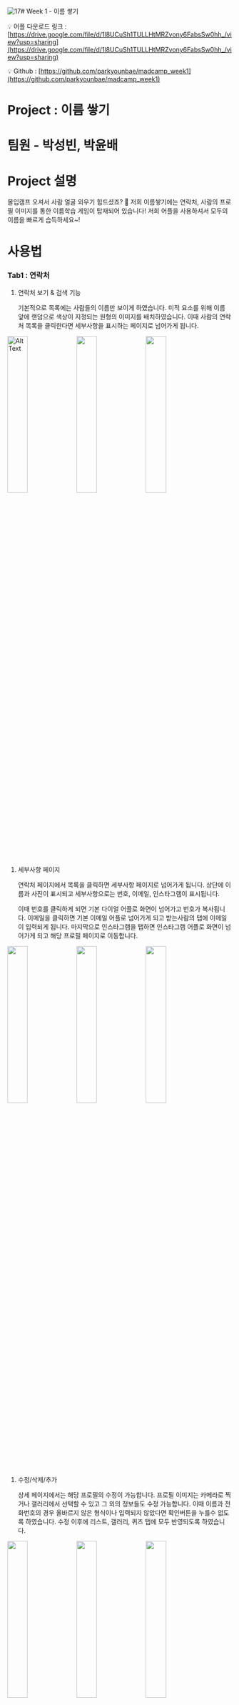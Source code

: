 ![17](https://github.com/Hello4545/madcamp_week1/assets/97602555/4ff04137-1dad-45ca-bbf7-4f3b3afef72c)# Week 1 - 이름 쌓기

💡 어플 다운로드 링크 : [https://drive.google.com/file/d/1l8UCuSh1TULLHtMRZvony6FabsSw0hh_/view?usp=sharing](https://drive.google.com/file/d/1l8UCuSh1TULLHtMRZvony6FabsSw0hh_/view?usp=sharing)

💡 Github : [https://github.com/parkyounbae/madcamp_week1](https://github.com/parkyounbae/madcamp_week1)


# Project : 이름 쌓기

# 팀원 - 박성빈, 박윤배

# Project 설명

몰입캠프 오셔서 사람 얼굴 외우기 힘드셨죠? 🥲 저희 이름쌓기에는 연락처, 사람의 프로필 이미지를 통한 이름학습 게임이 탑재되어 있습니다! 저희 어플을 사용하셔서 모두의 이름을 빠르게 습득하세요~!

# 사용법

### Tab1 : 연락처

1. 연락처 보기 & 검색 기능
    
    기본적으로 목록에는 사람들의 이름만 보이게 하였습니다. 미적 요소를 위해 이름 앞에 랜덤으로 색상이 지정되는 원형의 이미지를 배치하였습니다. 이때 사람의 연락처 목록을 클릭한다면 세부사항을 표시하는 페이지로 넘어가게 됩니다. 
    

<img src="https://github.com/Hello4545/madcamp_week1/assets/97602555/b7f06ad3-0eb7-4853-8fa2-a9a9799d4644" width="30%" alt="Alt Text"> <img src = "https://github.com/Hello4545/madcamp_week1/assets/97602555/5e7437b7-037f-4be4-b396-8664d7c71672" width = "30%"> <img src = "https://github.com/Hello4545/madcamp_week1/assets/97602555/99673c12-6882-4d93-9500-5c6b47cf4b5d" width = "30%">

1. 세부사항 페이지
    
    연락처 페이지에서 목록을 클릭하면 세부사항 페이지로 넘어가게 됩니다. 상단에 이름과 사진이 표시되고 세부사항으로는 번호, 이메일, 인스타그램이 표시됩니다.
    
     이때 번호를 클릭하게 되면 기본 다이얼 어플로 화면이 넘어가고 번호가 복사됩니다. 이메일을 클릭하면 기본 이메일 어플로 넘어가게 되고 받는사람의 탭에 이메일이 입력되게 됩니다. 마지막으로 인스타그램을 탭하면 인스타그램 어플로 화면이 넘어가게 되고 해당 프로필 페이지로 이동합니다. 
    
<img src = "https://github.com/Hello4545/madcamp_week1/assets/97602555/6a6a3ae8-30bf-4dfa-ae36-e4beb65c5a91" width = "30%"> <img src = "https://github.com/Hello4545/madcamp_week1/assets/97602555/4ea93d9d-6003-44f7-b3a5-041baf8aaa97" width = "30%"> <img src = "https://github.com/Hello4545/madcamp_week1/assets/97602555/24987885-ea0d-4b7c-aecd-5953611791be" width = "30%">
1. 수정/삭제/추가
    
    상세 페이지에서는 해당 프로필의 수정이 가능합니다. 프로필 이미지는 카메라로 찍거나 갤러리에서 선택할 수 있고 그 외의 정보들도 수정 가능합니다. 이때 이름과 전화번호의 경우 올바르지 않은 형식이나 입력되지 않았다면 확인버튼을 누를수 없도록 하였습니다. 수정 이후에 리스트, 갤러리, 퀴즈 탭에 모두 반영되도록 하였습니다.  
    
<img src = "https://github.com/Hello4545/madcamp_week1/assets/97602555/95fac43d-81b6-4d28-b90d-65e7178c67af" width = "30%"> <img src = "https://github.com/Hello4545/madcamp_week1/assets/97602555/60c6ad8f-f3ee-4ad7-aa8f-c20196ceb1ab" width = "30%"> <img src = "https://github.com/Hello4545/madcamp_week1/assets/97602555/63dd89d7-f803-4f72-ba07-25596570735d" width = "30%">

상세페이지에서 삭제버튼을 누르면 확인 알림이 출력되고 확인 버튼을 누르면 해당 연락처가 삭제됩니다. 이 또한 모든 탭의 정보에 반영됩니다. 

<img src = "https://github.com/Hello4545/madcamp_week1/assets/97602555/68209cdd-716e-49fa-9a5e-02cc61b16783" width = "30%"> <img src = "https://github.com/Hello4545/madcamp_week1/assets/97602555/b6e95160-9dc7-4eb5-ab6e-ce8641e7cc16" width = "30%">

마지막으로 메인 리스트에 있는 + 플로팅 버튼을 누르면 추가 회면으로 넘어가고 새롭게 연락처를 추가할 수 있습니다. 이 또한 모든 탭에 반영됩니다. 

<img src = "https://github.com/Hello4545/madcamp_week1/assets/97602555/8e4bfa38-13f4-4a9f-902d-5ffdda2a398b" width = "20%"> <img src = "https://github.com/Hello4545/madcamp_week1/assets/97602555/025e3a2f-011b-4604-99da-afd3465c70ef" width = "20%"> <img src = "https://github.com/Hello4545/madcamp_week1/assets/97602555/eed1ba53-7637-462d-af9e-0ca36d7675c4" width = "20%"> <img src = "https://github.com/Hello4545/madcamp_week1/assets/97602555/93dec1f2-2842-491f-abc8-dfa93ec84798" width = "20%">

### Tab2: 갤러리

GridView를 통해 사람들의 사진을 볼 수 있고, 터치 시 저장한 연락처의 프로필 사진을 CustomDialog로 더 크게 조회할 수 있도록 하였습니다.

“OK” 버튼, 뒤로가기 버튼, 또는 Dialog 밖의 화면을 터치하면 Dialog가 사라지며 본 갤러리 Fragment로 돌아옵니다.

Tab 1 (연락처 탭)에서 연락처 정보나 이미지를 수정했을 시, 갤러리 탭에도 수정 사항이 반영됩니다.

<img src = "https://github.com/Hello4545/madcamp_week1/assets/97602555/f868ce29-5714-44c9-8317-9f23176a7481" width = "30%"> <img src = "https://github.com/Hello4545/madcamp_week1/assets/97602555/8f60648d-45ea-4b0a-bb77-fb12d30f834e" width = "30%"> <img src = "https://github.com/Hello4545/madcamp_week1/assets/97602555/3b4a396b-e844-4fec-b9c0-9d813c4f74b6" width = "30%">

### Tab3: 퀴즈

1. 시작 페이지
    
    시작 버튼을 눌러 QuizActivity로 넘어갈 수 있게 하였습니다.
    
2. 퀴즈 메인 화면
    
    저장된 사람들의 연락처 정보를 불러온 뒤, 이름을 입력하여 맞추는 게임 형식의 퀴즈를 제작하였습니다.
    
    연락처 탭에 저장된 순서대로 프로필 사진이 화면에 보여집니다. 사진에 해당하는 사람의 이름을 입력창에 입력하고 “제출하기” 버튼을 눌러 정답 여부를 확인합니다. 정답일 경우 Toast로 “정답입니다!” 알림이, 오답일 경우 오답 알림이 뜨도록 하였습니다.
    
    실시간으로 맞힌 개수와 퀴즈 시작을 기점으로 소요된 시간이 Stopwatch로 보여지며, “포기하기” 버튼을 누를 경우, 즉시 퀴즈를 종료하고 ResultActivity가 실행될 수 있도록 하였습니다.
    

1. 퀴즈 종료 화면
    
    퀴즈 메인 화면에서 모든 문제를 풀었거나 “포기하기” 버튼을 눌렀을 때, 퀴즈 종료 화면으로 넘어오며 ResultActivity가 실행됩니다.
    
    퀴즈 종료 화면에서는 최종적으로 맞힌 문제 개수, 퀴즈 시작부터 종료까지 걸린 시간, 그리고 퀴즈 종료를 축하하는 컨페티 효과가 보입니다.
    
    또한, 점수 구간에 따라, 화면 중앙에 각기 다른 메시지가 보여집니다.
    
    해당 화면에서 “종료하기” 버튼을 누르면 ResultActivity가 종료되며, NaviActivity로 이동합니다.

<img src = "https://github.com/Hello4545/madcamp_week1/assets/97602555/a7bd9288-7a84-4fc8-8047-4ba83afe14e6" width = "15%"> <img src = "https://github.com/Hello4545/madcamp_week1/assets/97602555/fce13634-c8b2-4f03-92b8-1c8ace04404e" width = "15%"> <img src = "https://github.com/Hello4545/madcamp_week1/assets/97602555/88c9d40b-4d66-4dc4-bd6c-7a1a1ddf7bf2" width = "15%"> <img src = "https://github.com/Hello4545/madcamp_week1/assets/97602555/d9fc6922-1fad-4326-8b65-ff69b6421750" width = "15%"> <img src = "https://github.com/Hello4545/madcamp_week1/assets/97602555/d13167cb-b636-4fb1-9192-23a5fb1040de" width = "15%">

